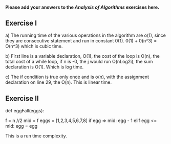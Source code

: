 #### Please add your answers to the **_Analysis of Algorithms_** exercises here.

## Exercise I

a)
The running time of the various operations in the algorithm are o(1), since they are consecutive statement and run in constant 0(1). 0(1) + 0(n^3) = O(n^3) which is cubic time.

b)
First line is a variable declaration, O(1), the cost of the loop is O(n), the total cost of a while loop, if n is -0, the j would run O(nLog2i), the sum declaration is O(1). Which is log time.

c)
The if condition is true only once and is o(n), with the assignment declaration on line 29, the O(n). This is linear time.

## Exercise II

def eggFall(eggs):
<!-- f = [] -->
f = n //2
mid = f
eggs = [1,2,3,4,5,6,7,8]
if egg => mid:
egg - 1
elif egg <= mid:
egg = egg

This is a run time complexity.
